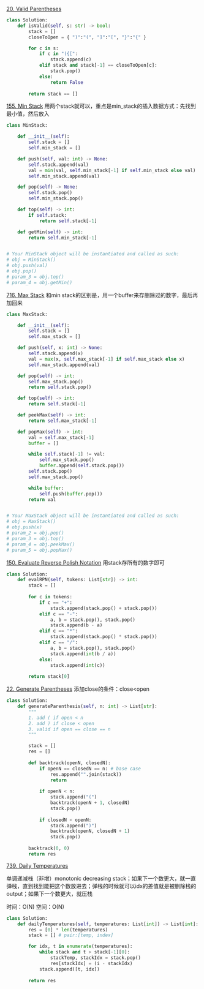 [20. Valid Parentheses](https://leetcode.com/problems/valid-parentheses/)


```py
class Solution:
    def isValid(self, s: str) -> bool:
        stack = []
        closeToOpen = { ")":"(", "]":"[", "}":"{" }

        for c in s:
            if c in "({[":
                stack.append(c)
            elif stack and stack[-1] == closeToOpen[c]:
                stack.pop()
            else:
                return False
        
        return stack == []
```
        
[155. Min Stack](https://leetcode.com/problems/min-stack/)
用两个stack就可以，重点是min_stack的插入数据方式：先找到最小值，然后放入

```py
class MinStack:

    def __init__(self):
        self.stack = []
        self.min_stack = []

    def push(self, val: int) -> None:
        self.stack.append(val)
        val = min(val, self.min_stack[-1] if self.min_stack else val)
        self.min_stack.append(val)

    def pop(self) -> None:
        self.stack.pop()
        self.min_stack.pop()

    def top(self) -> int:
        if self.stack:
            return self.stack[-1]

    def getMin(self) -> int:
        return self.min_stack[-1]


# Your MinStack object will be instantiated and called as such:
# obj = MinStack()
# obj.push(val)
# obj.pop()
# param_3 = obj.top()
# param_4 = obj.getMin()
```

[716. Max Stack](https://leetcode.com/problems/max-stack/)
和min stack的区别是，用一个buffer来存删除过的数字，最后再加回来

```py
class MaxStack:

    def __init__(self):
        self.stack = []
        self.max_stack = []

    def push(self, x: int) -> None:
        self.stack.append(x)
        val = max(x, self.max_stack[-1] if self.max_stack else x)
        self.max_stack.append(val)

    def pop(self) -> int:
        self.max_stack.pop()
        return self.stack.pop()

    def top(self) -> int:
        return self.stack[-1]

    def peekMax(self) -> int:
        return self.max_stack[-1]

    def popMax(self) -> int:
        val = self.max_stack[-1]
        buffer = []

        while self.stack[-1] != val:
            self.max_stack.pop()
            buffer.append(self.stack.pop())
        self.stack.pop()
        self.max_stack.pop()

        while buffer:
            self.push(buffer.pop())
        return val


# Your MaxStack object will be instantiated and called as such:
# obj = MaxStack()
# obj.push(x)
# param_2 = obj.pop()
# param_3 = obj.top()
# param_4 = obj.peekMax()
# param_5 = obj.popMax()
```

[150. Evaluate Reverse Polish Notation](https://leetcode.com/problems/evaluate-reverse-polish-notation/)
用stack存所有的数字即可

```py
class Solution:
    def evalRPN(self, tokens: List[str]) -> int:
        stack = []
        
        for c in tokens:
            if c == "+":
                stack.append(stack.pop() + stack.pop())
            elif c == "-":
                a, b = stack.pop(), stack.pop()
                stack.append(b - a)
            elif c == "*":
                stack.append(stack.pop() * stack.pop())
            elif c == "/":
                a, b = stack.pop(), stack.pop()
                stack.append(int(b / a))
            else:
                stack.append(int(c))
        
        return stack[0]
```

[22. Generate Parentheses](https://leetcode.com/problems/generate-parentheses/)
添加close的条件：close<open

```py
class Solution:
    def generateParenthesis(self, n: int) -> List[str]:
        """
        1. add ( if open < n
        2. add ) if close < open
        3. valid if open == close == n 
        """

        stack = []
        res = []
        
        def backtrack(openN, closedN):
            if openN == closedN == n: # base case
                res.append("".join(stack))
                return
            
            if openN < n:
                stack.append("(")
                backtrack(openN + 1, closedN)
                stack.pop()
            
            if closedN < openN:
                stack.append(")")
                backtrack(openN, closedN + 1)
                stack.pop()
        
        backtrack(0, 0)
        return res

```

[739. Daily Temperatures](https://leetcode.com/problems/daily-temperatures/)

单调递减栈（非增）monotonic decreasing stack；如果下一个数更大，就一直弹栈，直到找到能把这个数放进去；弹栈的时候就可以idx的差值就是被删除栈的output；如果下一个数更大，就压栈

时间：O(N)
空间：O(N)

```python
class Solution:
    def dailyTemperatures(self, temperatures: List[int]) -> List[int]:
        res = [0] * len(temperatures)
        stack = [] # pair:[temp, index]

        for idx, t in enumerate(temperatures):
            while stack and t > stack[-1][0]:
                stackTemp, stackIdx = stack.pop()
                res[stackIdx] = (i - stackIdx)
            stack.append([t, idx])
        
        return res    
```